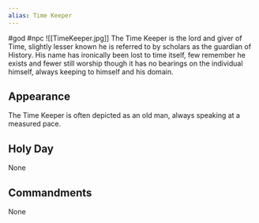 ```yaml
---
alias: Time Keeper
---
```


#god #npc 
<span class="rightimg"><span class="smallimg">![[TimeKeeper.jpg]]</span></span>
The Time Keeper is the lord and giver of Time, slightly lesser known he is referred to by scholars as the guardian of History. His name has ironically been lost to time itself, few remember he exists and fewer still worship though it has no bearings on the individual himself, always keeping to himself and his domain.

  

## Appearance

The Time Keeper is often depicted as an old man, always speaking at a measured pace.

  

## Holy Day

None

  

## Commandments

None